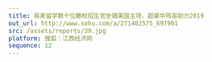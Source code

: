 ```yaml
---
title: 易美留学数十位藤校招生官坐镇美国主场，超豪华阵容助力2019 
out_url: http://www.sohu.com/a/271402575_697901
src: /assets/reports/39.jpg
platform: 搜狐：江西经济网
sequence: 12
---
```


